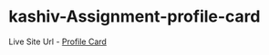 # kashiv-Assignment-profile-card


Live Site Url - [Profile Card](https://mohan823.github.io/kashiv-Assignment-profile-card/)
